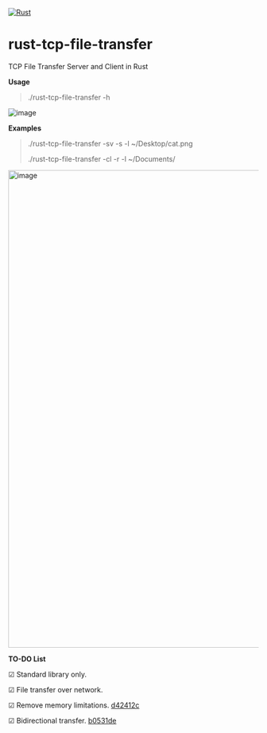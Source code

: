 [![Rust](https://github.com/Tahinli/rust-tcp-file-transfer/actions/workflows/rust.yml/badge.svg?branch=main)](https://github.com/Tahinli/rust-tcp-file-transfer/actions/workflows/rust.yml)
# rust-tcp-file-transfer
TCP File Transfer Server and Client in Rust

**Usage**
> ./rust-tcp-file-transfer -h
>
![image](https://github.com/Tahinli/rust-tcp-file-transfer/assets/96421894/7370c9f7-e491-42de-bf81-8f16b8daa248)

**Examples**
> ./rust-tcp-file-transfer -sv -s -l ~/Desktop/cat.png
>
> ./rust-tcp-file-transfer -cl -r -l ~/Documents/

<img width="960" alt="image" src="https://github.com/user-attachments/assets/d0095f59-2489-4623-87f6-168e4fa52412">

**TO-DO List**

☑ Standard library only.

☑ File transfer over network.

☑ Remove memory limitations. [d42412c](https://github.com/Tahinli/rust-tcp-file-transfer/pull/1/commits/d42412c57d7d95672ba64b3e489b95f1c4b04a08)

☑ Bidirectional transfer. [b0531de](https://github.com/Tahinli/rust-tcp-file-transfer/commit/b0531deb257332f46fc76de16d3a17fb3b28acee)
